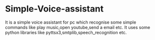 # Simple-Voice-assistant
It is a simple voice assistant for pc which recognise some simple commands like play music,open youtube,send a email etc.
It uses some python libraries like pyttsx3,smtplib,speech_recognition etc.
